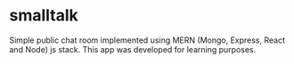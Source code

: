 # smalltalk

Simple public chat room implemented using MERN (Mongo, Express, React and Node) js stack. This app was developed for learning purposes.
